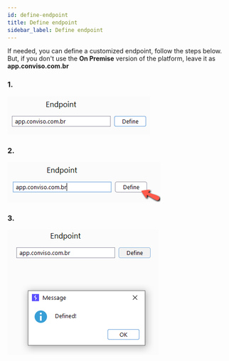 ```yaml
---
id: define-endpoint
title: Define endpoint
sidebar_label: Define endpoint
---
```


If needed, you can define a customized endpoint, follow the steps below. 
But, if you don't use the **On Premise** version of the platform, leave it as **app.conviso.com.br**

### **1.**
![img](../../../static/img/burp-extension/settings_tab/config_tab/endpoint/1.png)

### **2.**
![img](../../../static/img/burp-extension/settings_tab/config_tab/endpoint/2.png)

### **3.**
![img](../../../static/img/burp-extension/settings_tab/config_tab/endpoint/3.png)
